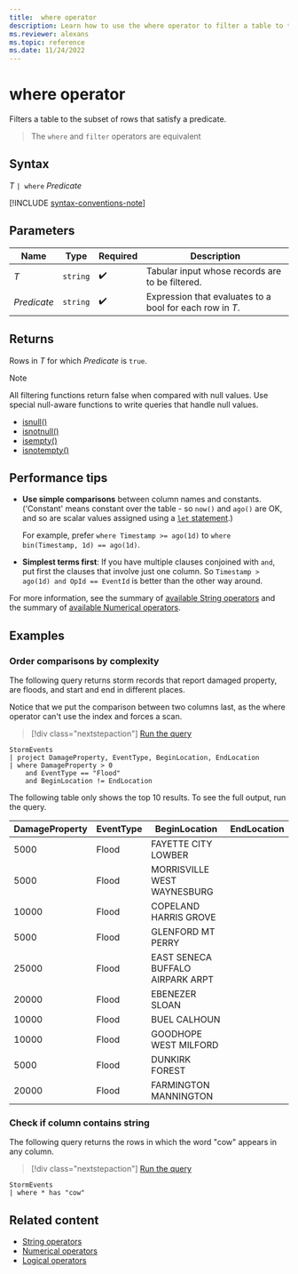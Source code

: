 ```yaml
---
title:  where operator
description: Learn how to use the where operator to filter a table to the subset of rows that satisfy a predicate.
ms.reviewer: alexans
ms.topic: reference
ms.date: 11/24/2022
---
```

# where operator

Filters a table to the subset of rows that satisfy a predicate.

> The `where` and `filter` operators are equivalent

## Syntax

*T* `| where` *Predicate*

[!INCLUDE [syntax-conventions-note](../../includes/syntax-conventions-note.md)]

## Parameters

| Name | Type | Required | Description |
| -- | -- | -- | -- |
| *T* | `string` |  :heavy_check_mark: | Tabular input whose records are to be filtered. |
| *Predicate* | `string` |  :heavy_check_mark: | Expression that evaluates to a bool for each row in *T*.

## Returns

Rows in *T* for which *Predicate* is `true`.

> [!NOTE]
> All filtering functions return false when compared with null values. Use special null-aware functions to write queries that handle null values.
>
> * [isnull()](./isnull-function.md)
> * [isnotnull()](./isnotnull-function.md)
> * [isempty()](./isempty-function.md)
> * [isnotempty()](./isnotempty-function.md)

## Performance tips

* **Use simple comparisons** between column names and constants. ('Constant' means constant over the table - so `now()` and `ago()` are OK, and so are scalar values assigned using a [`let` statement](./let-statement.md).)

    For example, prefer `where Timestamp >= ago(1d)` to `where bin(Timestamp, 1d) == ago(1d)`.

* **Simplest terms first**: If you have multiple clauses conjoined with `and`, put first the clauses that involve just one column. So `Timestamp > ago(1d) and OpId == EventId` is better than the other way around.

For more information, see the summary of [available String operators](./datatypes-string-operators.md) and the summary of [available Numerical operators](./numerical-operators.md).

## Examples

### Order comparisons by complexity

The following query returns storm records that report damaged property, are floods, and start and end in different places.

Notice that we put the comparison between two columns last, as the where operator can't use the index and forces a scan.

> [!div class="nextstepaction"]
> <a href="https://dataexplorer.azure.com/clusters/help/databases/Samples?query=H4sIAAAAAAAAAwsuyS/KdS1LzSsp5qpRKCjKz0pNLlFwScxNTE8NKMovSC0qqdRRACsIqSxI1VFwSk3PzPPJT04syczPA8rkpcA4QP3lGalFqWi6FewUDLgUgCAxLwVhkIKtrYKSW05+fooSXBLFaAVFW2TDAe7+E2GoAAAA" target="_blank">Run the query</a>

```kusto
StormEvents
| project DamageProperty, EventType, BeginLocation, EndLocation
| where DamageProperty > 0
    and EventType == "Flood"
    and BeginLocation != EndLocation 
```

The following table only shows the top 10 results. To see the full output, run the query.

|DamageProperty|EventType|BeginLocation|EndLocation|
|--|--|--|--|
|5000 |Flood|FAYETTE CITY LOWBER|
|5000 |Flood|MORRISVILLE WEST WAYNESBURG|
|10000|Flood|COPELAND HARRIS GROVE|
|5000 |Flood|GLENFORD MT PERRY|
|25000|Flood|EAST SENECA BUFFALO AIRPARK ARPT|
|20000|Flood|EBENEZER SLOAN|
|10000|Flood|BUEL CALHOUN|
|10000|Flood|GOODHOPE WEST MILFORD|
|5000 |Flood|DUNKIRK FOREST|
|20000|Flood|FARMINGTON MANNINGTON|

### Check if column contains string

The following query returns the rows in which the word "cow" appears in any column.

> [!div class="nextstepaction"]
> <a href="https://dataexplorer.azure.com/clusters/help/databases/Samples?query=H4sIAAAAAAAAAwsuyS/KdS1LzSsp5uWqUSjPSC1KVdBSyEgsVlBKzi9XAgC3DyzDIAAAAA==" target="_blank">Run the query</a>

```kusto
StormEvents
| where * has "cow"
```

## Related content

* [String operators](datatypes-string-operators.md)
* [Numerical operators](numerical-operators.md)
* [Logical operators](logical-operators.md)
